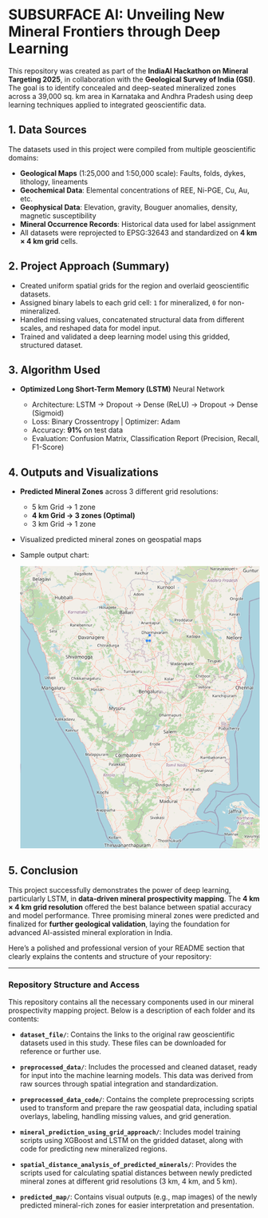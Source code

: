 # **SUBSURFACE AI: Unveiling New Mineral Frontiers through Deep Learning**

This repository was created as part of the **IndiaAI Hackathon on Mineral Targeting 2025**, in collaboration with the **Geological Survey of India (GSI)**. The goal is to identify concealed and deep-seated mineralized zones across a 39,000 sq. km area in Karnataka and Andhra Pradesh using deep learning techniques applied to integrated geoscientific data.


## **1. Data Sources**

The datasets used in this project were compiled from multiple geoscientific domains:

* **Geological Maps** (1:25,000 and 1:50,000 scale): Faults, folds, dykes, lithology, lineaments
* **Geochemical Data**: Elemental concentrations of REE, Ni-PGE, Cu, Au, etc.
* **Geophysical Data**: Elevation, gravity, Bouguer anomalies, density, magnetic susceptibility
* **Mineral Occurrence Records**: Historical data used for label assignment
* All datasets were reprojected to EPSG:32643 and standardized on **4 km × 4 km grid** cells.


## **2. Project Approach (Summary)**

* Created uniform spatial grids for the region and overlaid geoscientific datasets.
* Assigned binary labels to each grid cell: `1` for mineralized, `0` for non-mineralized.
* Handled missing values, concatenated structural data from different scales, and reshaped data for model input.
* Trained and validated a deep learning model using this gridded, structured dataset.



## **3. Algorithm Used**

* **Optimized Long Short-Term Memory (LSTM)** Neural Network

  * Architecture: LSTM → Dropout → Dense (ReLU) → Dropout → Dense (Sigmoid)
  * Loss: Binary Crossentropy | Optimizer: Adam
  * Accuracy: **91%** on test data
  * Evaluation: Confusion Matrix, Classification Report (Precision, Recall, F1-Score)


## **4. Outputs and Visualizations**

* **Predicted Mineral Zones** across 3 different grid resolutions:

  * 5 km Grid → 1 zone
  * **4 km Grid → 3 zones (Optimal)**
  * 3 km Grid → 1 zone
* Visualized predicted mineral zones on geospatial maps
* Sample output chart:

  
  ![Predicted Map](predicted_map.png)

  



## **5. Conclusion**

This project successfully demonstrates the power of deep learning, particularly LSTM, in **data-driven mineral prospectivity mapping**. The **4 km × 4 km grid resolution** offered the best balance between spatial accuracy and model performance.
Three promising mineral zones were predicted and finalized for **further geological validation**, laying the foundation for advanced AI-assisted mineral exploration in India.

Here’s a polished and professional version of your README section that clearly explains the contents and structure of your repository:

---

###  Repository Structure and Access

This repository contains all the necessary components used in our mineral prospectivity mapping project. Below is a description of each folder and its contents:

* **`dataset_file/`**: Contains the links to the original raw geoscientific datasets used in this study. These files can be downloaded for reference or further use.

* **`preprocessed_data/`**: Includes the processed and cleaned dataset, ready for input into the machine learning models. This data was derived from raw sources through spatial integration and standardization.

* **`preprocessed_data_code/`**: Contains the complete preprocessing scripts used to transform and prepare the raw geospatial data, including spatial overlays, labeling, handling missing values, and grid generation.

* **`mineral_prediction_using_grid_approach/`**: Includes model training scripts using XGBoost and LSTM on the gridded dataset, along with code for predicting new mineralized regions.

* **`spatial_distance_analysis_of_predicted_minerals/`**: Provides the scripts used for calculating spatial distances between newly predicted mineral zones at different grid resolutions (3 km, 4 km, and 5 km).

* **`predicted_map/`**: Contains visual outputs (e.g., map images) of the newly predicted mineral-rich zones for easier interpretation and presentation.



